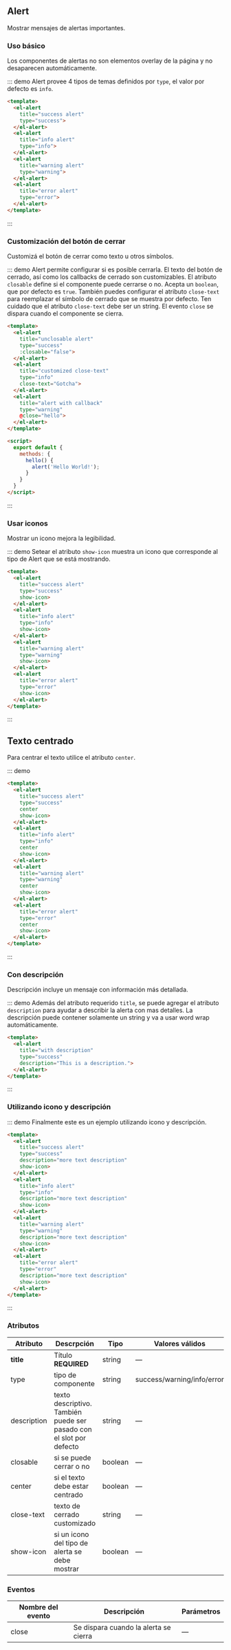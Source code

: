 <script>
  export default {
    methods: {
      hello() {
        alert('Hello World!');
      }
    }
  }
</script>
<style>
  .demo-box.demo-alert .el-alert {
    margin: 20px 0 0;
  }

  .demo-box.demo-alert .el-alert:first-child {
    margin: 0;
  }
</style>

## Alert

Mostrar mensajes de alertas importantes.

### Uso básico

Los componentes de alertas no son elementos overlay de la página y no desaparecen automáticamente.

::: demo Alert provee 4 tipos de temas definidos por `type`, el valor por defecto es `info`.

```html
<template>
  <el-alert
    title="success alert"
    type="success">
  </el-alert>
  <el-alert
    title="info alert"
    type="info">
  </el-alert>
  <el-alert
    title="warning alert"
    type="warning">
  </el-alert>
  <el-alert
    title="error alert"
    type="error">
  </el-alert>
</template>
```
:::

### Customización del botón de cerrar 

Customizá el botón de cerrar como texto u otros símbolos.

::: demo Alert permite configurar si es posible cerrarla. El texto del botón de cerrado, así como los callbacks de cerrado son customizables. El atributo `closable` define si el componente puede cerrarse o no. Acepta un `boolean`, que por defecto es `true`. También puedes configurar el atributo `close-text` para reemplazar el símbolo de cerrado que se muestra por defecto. Ten cuidado que el atributo `close-text` debe ser un string. El evento `close` se dispara cuando el componente se cierra.


```html
<template>
  <el-alert
    title="unclosable alert"
    type="success"
    :closable="false">
  </el-alert>
  <el-alert
    title="customized close-text"
    type="info"
    close-text="Gotcha">
  </el-alert>
  <el-alert
    title="alert with callback"
    type="warning"
    @close="hello">
  </el-alert>
</template>

<script>
  export default {
    methods: {
      hello() {
        alert('Hello World!');
      }
    }
  }
</script>
```
:::

### Usar iconos

Mostrar un icono mejora la legibilidad.

::: demo Setear el atributo `show-icon` muestra un icono que corresponde al tipo de Alert que se está mostrando.


```html
<template>
  <el-alert
    title="success alert"
    type="success"
    show-icon>
  </el-alert>
  <el-alert
    title="info alert"
    type="info"
    show-icon>
  </el-alert>
  <el-alert
    title="warning alert"
    type="warning"
    show-icon>
  </el-alert>
  <el-alert
    title="error alert"
    type="error"
    show-icon>
  </el-alert>
</template>
```
:::

## Texto centrado

Para centrar el texto utilice el atributo `center`.

::: demo

```html
<template>
  <el-alert
    title="success alert"
    type="success"
    center
    show-icon>
  </el-alert>
  <el-alert
    title="info alert"
    type="info"
    center
    show-icon>
  </el-alert>
  <el-alert
    title="warning alert"
    type="warning"
    center
    show-icon>
  </el-alert>
  <el-alert
    title="error alert"
    type="error"
    center
    show-icon>
  </el-alert>
</template>
```
:::

### Con descripción

Descripción incluye un mensaje con información más detallada.

::: demo Además del atributo requerido `title`, se puede agregar el atributo `description` para ayudar a describir la alerta con mas detalles. La descripción puede contener solamente un string y va a usar word wrap automáticamente.

```html
<template>
  <el-alert
    title="with description"
    type="success"
    description="This is a description.">
  </el-alert>
</template>
```
:::

### Utilizando icono y descripción

::: demo Finalmente este es un ejemplo utilizando icono y descripción.

```html
<template>
  <el-alert
    title="success alert"
    type="success"
    description="more text description"
    show-icon>
  </el-alert>
  <el-alert
    title="info alert"
    type="info"
    description="more text description"
    show-icon>
  </el-alert>
  <el-alert
    title="warning alert"
    type="warning"
    description="more text description"
    show-icon>
  </el-alert>
  <el-alert
    title="error alert"
    type="error"
    description="more text description"
    show-icon>
  </el-alert>
</template>
```
:::

### Atributos
| Atributo      | Descrpción          | Tipo      | Valores válidos       | Default  |
|---------- |-------------- |---------- |--------------------------------  |-------- |
| **title** | Título **REQUIRED** | string | — | — |
| type | tipo de componente | string | success/warning/info/error | info |
| description | texto descriptivo. También puede ser pasado con el slot por defecto | string | — | — |
| closable | si se puede cerrar o no | boolean | — | true |
| center | si el texto debe estar centrado | boolean | — | false |
| close-text | texto de cerrado customizado | string | — | — |
| show-icon | si un icono del tipo de alerta se debe mostrar| boolean | — | false |


### Eventos
| Nombre del evento | Descripción | Parámetros |
|---------- |-------- |---------- |
| close | Se dispara cuando la alerta se cierra | — |
